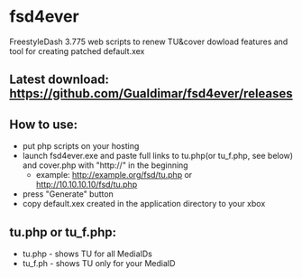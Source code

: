 # fsd4ever
FreestyleDash 3.775 web scripts to renew TU&amp;cover dowload features and tool for creating patched default.xex

Latest download: https://github.com/Gualdimar/fsd4ever/releases
-----
How to use:
-----
- put php scripts on your hosting
- launch fsd4ever.exe and paste full links to tu.php(or tu_f.php, see below) and cover.php with "http://" in the beginning
  - example: http://example.org/fsd/tu.php or http://10.10.10.10/fsd/tu.php
- press "Generate" button
- copy default.xex created in the application directory to your xbox

tu.php or tu_f.php:
-----
  - tu.php - shows TU for all MediaIDs  
  - tu_f.ph - shows TU only for your MediaID  
